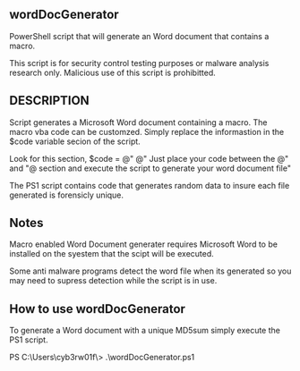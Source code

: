 ## wordDocGenerator
PowerShell script that will generate an Word document that contains a macro. 

This script is for security control testing purposes or malware analysis research only. Malicious use of this script is prohibitted.  

## DESCRIPTION
Script generates a Microsoft Word document containing a macro. The macro vba code can be customzed. Simply replace the informastion in the $code variable secion of the script.  

Look for this section, $code = @" @" Just place your code between the @" and "@ section and execute the script to generate your word document file"  

The PS1 script contains code that generates random data to insure each file generated is forensicly unique.  

## Notes
Macro enabled Word Document generater requires Microsoft Word to be installed on the syestem that the scipt will be executed.  

Some anti malware programs detect the word file when its generated so you may need to supress detection while the script is in use.  

## How to use wordDocGenerator
To generate a Word document with a unique MD5sum simply execute the PS1 script.  

PS C:\Users\cyb3rw01f\\> .\wordDocGenerator.ps1  
